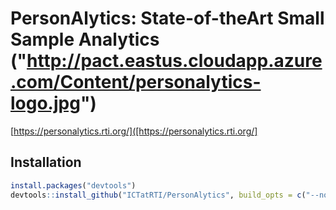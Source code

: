 PersonAlytics: State-of-theArt Small Sample Analytics 
("http://pact.eastus.cloudapp.azure.com/Content/personalytics-logo.jpg")
========================================================

[https://personalytics.rti.org/]([https://personalytics.rti.org/]

## Installation

```r
install.packages("devtools")
devtools::install_github("ICTatRTI/PersonAlytics", build_opts = c("--no-resave-data", "--no-manual"), build_vignettes = TRUE)
```
